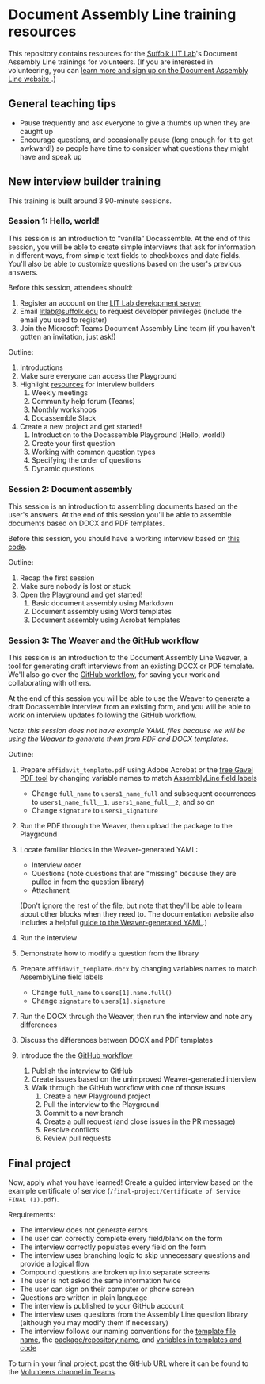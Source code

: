 # Document Assembly Line training resources

This repository contains resources for the [Suffolk LIT Lab](https://suffolklitlab.org/)'s Document Assembly Line trainings for volunteers. (If you are interested in volunteering, you can [learn more and sign up on the Document Assembly Line website ](https://assemblyline.suffolklitlab.org/docs/volunteer).)

## General teaching tips

* Pause frequently and ask everyone to give a thumbs up when they are caught up
* Encourage questions, and occasionally pause (long enough for it to get awkward!) so people have time to consider what questions they might have and speak up

## New interview builder training

This training is built around 3 90-minute sessions.

### Session 1: Hello, world!

This session is an introduction to “vanilla” Docassemble. At the end of this session, you will be able to create simple interviews that ask for information in different ways, from simple text fields to checkboxes and date fields. You'll also be able to customize questions based on the user's previous answers.

Before this session, attendees should:

1. Register an account on the [LIT Lab development server](https://apps-dev.suffolklitlab.org/)
2. Email [litlab@suffolk.edu](mailto:litlab@suffolk.edu) to request developer privileges (include the email you used to register)
3. Join the Microsoft Teams Document Assembly Line team (if you haven't gotten an invitation, just ask!)

Outline:

1. Introductions
2. Make sure everyone can access the Playground
3. Highlight [resources](https://assemblyline.suffolklitlab.org/docs/get_started/resources) for interview builders
   1. Weekly meetings
   2. Community help forum (Teams)
   3. Monthly workshops
   4. Docassemble Slack
4. Create a new project and get started!
   1. Introduction to the Docassemble Playground (Hello, world!)
   2. Create your first question
   3. Working with common question types
   4. Specifying the order of questions
   5. Dynamic questions

### Session 2: Document assembly

This session is an introduction to assembling documents based on the user's answers. At the end of this session you'll be able to assemble documents based on DOCX and PDF templates.

Before this session, you should have a working interview based on [this code](https://github.com/SuffolkLITLab/docassemble-DALTraining/blob/main/docassemble/DALTraining/data/questions/1_5_dynamic_questions.yml).

Outline:

1. Recap the first session
2. Make sure nobody is lost or stuck
3. Open the Playground and get started!
   1. Basic document assembly using Markdown
   2. Document assembly using Word templates
   3. Document assembly using Acrobat templates

### Session 3: The Weaver and the GitHub workflow

This session is an introduction to the Document Assembly Line Weaver, a tool for generating draft interviews from an existing DOCX or PDF template. We'll also go over the [GitHub workflow](https://assemblyline.suffolklitlab.org/docs/authoring/github), for saving your work and collaborating with others.

At the end of this session you will be able to use the Weaver to generate a draft Docassemble interview from an existing form, and you will be able to work on interview updates following the GitHub workflow.

*Note: this session does not have example YAML files because we will be using the Weaver to generate them from PDF and DOCX templates.*

Outline:

1. Prepare `affidavit_template.pdf` using Adobe Acrobat or the [free Gavel PDF tool](https://start.gavel.io/pdf) by changing variable names to match [AssemblyLine field labels](https://assemblyline.suffolklitlab.org/docs/authoring/label_variables)
   * Change `full_name` to `users1_name_full` and subsequent occurrences to `users1_name_full__1`, `users1_name_full__2`, and so on
   * Change `signature` to `users1_signature`
2. Run the PDF through the Weaver, then upload the package to the Playground
3. Locate familiar blocks in the Weaver-generated YAML:
   * Interview order
   * Questions (note questions that are "missing" because they are pulled in from the question library)
   * Attachment
   
   (Don't ignore the rest of the file, but note that they'll be able to learn about other blocks when they need to. The documentation website also includes a helpful [guide to the Weaver-generated YAML](https://assemblyline.suffolklitlab.org/docs/authoring/generated_yaml).)
4. Run the interview
5. Demonstrate how to modify a question from the library
6. Prepare `affidavit_template.docx` by changing variables names to match AssemblyLine field labels
   * Change `full_name` to `users[1].name.full()`
   * Change `signature` to `users[1].signature`
7. Run the DOCX through the Weaver, then run the interview and note any differences
8. Discuss the differences between DOCX and PDF templates
9. Introduce the the [GitHub workflow](https://assemblyline.suffolklitlab.org/docs/authoring/github#workflow)
   1. Publish the interview to GitHub
   2. Create issues based on the unimproved Weaver-generated interview
   3. Walk through the GitHub workflow with one of those issues
      1. Create a new Playground project
      2. Pull the interview to the Playground
      3. Commit to a new branch
      4. Create a pull request (and close issues in the PR message)
      6. Resolve conflicts
      7. Review pull requests

## Final project

Now, apply what you have learned! Create a guided interview based on the example certificate of service (`/final-project/Certificate of Service FINAL (1).pdf`).

Requirements:

* The interview does not generate errors
* The user can correctly complete every field/blank on the form
* The interview correctly populates every field on the form
* The interview uses branching logic to skip unnecessary questions and provide a logical flow
* Compound questions are broken up into separate screens
* The user is not asked the same information twice
* The user can sign on their computer or phone screen
* Questions are written in plain language
* The interview is published to your GitHub account
* The interview uses questions from the Assembly Line question library (although you may modify them if necessary)
* The interview follows our naming conventions for the [template file name](https://assemblyline.suffolklitlab.org/docs/authoring/naming#form-files-stored-in-docassemble-snake_case), the [package/repository name](https://assemblyline.suffolklitlab.org/docs/authoring/naming/#docassemble-projects-and-packages), and [variables in templates and code](https://assemblyline.suffolklitlab.org/docs/authoring/naming/#pdf-variables--snake_case)

To turn in your final project, post the GitHub URL where it can be found to the [Volunteers channel in Teams](https://teams.microsoft.com/l/channel/19%3A51759e27ee9749c1956ad38f08560c1f%40thread.tacv2/Volunteers?groupId=eaa9bd9d-cf39-4686-8f30-e55aa9d98c75&tenantId=78733fa9-540e-4eb8-bf29-73c4eeb63412).